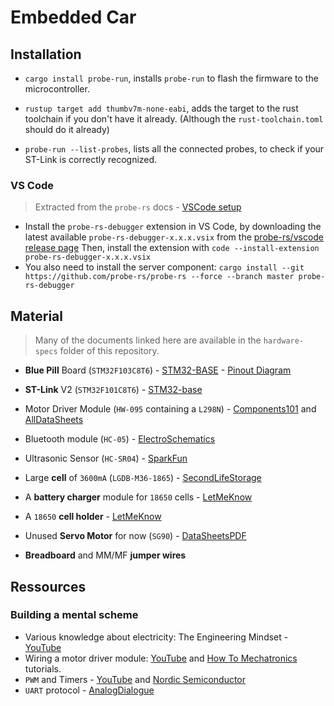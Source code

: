 # Embedded Car

## Installation

-   `cargo install probe-run`, installs `probe-run` to flash the firmware to the microcontroller.

-   `rustup target add thumbv7m-none-eabi`, adds the target to the rust toolchain if you don't have it already. (Although the `rust-toolchain.toml` should do it already)

-   `probe-run --list-probes`, lists all the connected probes, to check if your ST-Link is correctly recognized.

### VS Code

> Extracted from the `probe-rs` docs - [VSCode setup](https://probe.rs/docs/tools/vscode/)

-   Install the `probe-rs-debugger` extension in VS Code, by downloading the latest available `probe-rs-debugger-x.x.x.vsix` from the [probe-rs/vscode release page](https://github.com/probe-rs/vscode/releases)
    Then, install the extension with `code --install-extension probe-rs-debugger-x.x.x.vsix`
-   You also need to install the server component: `cargo install --git https://github.com/probe-rs/probe-rs --force --branch master probe-rs-debugger`

## Material

> Many of the documents linked here are available in the `hardware-specs` folder of this repository.

-   **Blue Pill** Board (`STM32F103C8T6`) - [STM32-BASE](https://stm32-base.org/boards/STM32F103C8T6-Blue-Pill) - [Pinout Diagram](https://github.com/siyouluo/STM32-Blue-Pill/blob/master/PDF/The-Generic-STM32F103-Pinout-Diagram.pdf)
-   **ST-Link** V2 (`STM32F101C8T6`) - [STM32-base](https://stm32-base.org/boards/Debugger-STM32F101C8T6-STLINKV2)
-   Motor Driver Module (`HW-095` containing a `L298N`) - [Components101](https://components101.com/modules/l293n-motor-driver-module) and [AllDataSheets](https://www.alldatasheet.fr/datasheet-pdf/pdf/22440/STMICROELECTRONICS/L298N.html)
-   Bluetooth module (`HC-05`) - [ElectroSchematics](https://www.electroschematics.com/wp-content/uploads/2013/07/HCSR04-datasheet-version-2.pdf)
-   Ultrasonic Sensor (`HC-SR04`) - [SparkFun](https://cdn.sparkfun.com/datasheets/Sensors/Proximity/HCSR04.pdf)

-   Large **cell** of `3600mA` (`LGDB-M36-1865`) - [SecondLifeStorage](https://secondlifestorage.com/index.php?threads/lg-lgdbm361865-cell-specifications.8329/)
-   A **battery charger** module for `18650` cells - [LetMeKnow](https://letmeknow.fr/fr/batteries/2541-module-d-alimentation-charge-micro-usb-18650.html)
-   A `18650` **cell holder** - [LetMeKnow](https://letmeknow.fr/fr/coupleurs/1581-support-pour-batterie-18650-avec-fils-652733546272.html)

-   Unused **Servo Motor** for now (`SG90`) - [DataSheetsPDF](https://datasheetspdf.com/pdf/791970/TowerPro/SG90/1)
-   **Breadboard** and MM/MF **jumper wires**

## Ressources

### Building a mental scheme

-   Various knowledge about electricity: The Engineering Mindset - [YouTube](https://www.youtube.com/c/Theengineeringmindset/channels)
-   Wiring a motor driver module: [YouTube](https://www.youtube.com/watch?v=bNOlimnWZJE) and [How To Mechatronics](https://howtomechatronics.com/tutorials/arduino/arduino-dc-motor-control-tutorial-l298n-pwm-h-bridge/) tutorials.
-   `PWM` and Timers - [YouTube](https://www.youtube.com/watch?v=AjN58ceQaF4) and [Nordic Semiconductor](https://infocenter.nordicsemi.com/index.jsp?topic=%2Fcom.nordic.infocenter.nrf52832.ps.v1.1%2Fpwm.html)
-   `UART` protocol - [AnalogDialogue](https://www.analog.com/en/analog-dialogue/articles/uart-a-hardware-communication-protocol.html)
